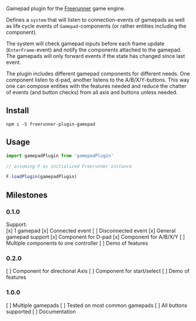 Gamepad plugin for the [Freerunner](https://github.com/Sebring/freerunner) game engine.

Defines a `system` that will listen to connection-events of gamepads as well as life cycle events of `Gamepad`-components (or rather entities including the component).

The system will check gamepad inputs before each frame update (`EnterFrame`-event) and notify the components attached to the gamepad. The gamepads will only forward events if the state has changed since last event.

The plugin includes different gamepad components for different needs. One component listen to d-pad, another listens to the A/B/X/Y-buttons. This way one can compose entities with the features needed and reduce the chatter of events (and button checks) from all axis and buttons unless needed.

## Install
```
npm i -S freerunner-plugin-gamepad
```

## Usage
```javascript
import gamepadPlugin from 'gamepadPlugin'

// assuming F as initialized Freerunner instance

F.loadPlugin(gamepadPlugin)
```

## Milestones

### 0.1.0
Support:  
 [x] 1 gamepad
 [x] Connected event
 [ ] Disconnected event
 [x] General gamepad support
 [x] Component for D-pad
 [x] Component for A/B/X/Y
 [ ] Multiple components to one controller
 [ ] Demo of features

### 0.2.0
 [ ] Component for directional Axis
 [ ] Component for start/select
 [ ] Demo of features

### 1.0.0
 [ ] Multiple gamepads
 [ ] Tested on most common gamepads
 [ ] All buttons supported
 [ ] Documentation
